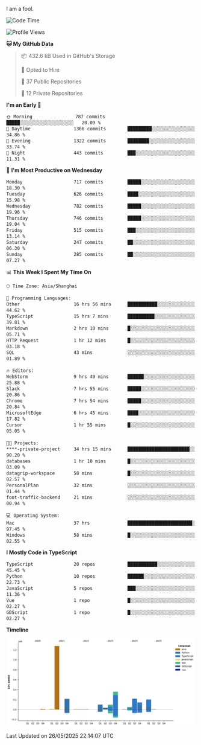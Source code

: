 I am a fool.

<!--START_SECTION:waka-->
![Code Time](http://img.shields.io/badge/Code%20Time-3%2C068%20hrs%2048%20mins-blue)

![Profile Views](http://img.shields.io/badge/Profile%20Views-4-blue)

**🐱 My GitHub Data** 

> 📦 432.6 kB Used in GitHub's Storage 
 > 
> 💼 Opted to Hire
 > 
> 📜 37 Public Repositories 
 > 
> 🔑 12 Private Repositories 
 > 
**I'm an Early 🐤** 

```text
🌞 Morning                787 commits         █████░░░░░░░░░░░░░░░░░░░░   20.09 % 
🌆 Daytime                1366 commits        █████████░░░░░░░░░░░░░░░░   34.86 % 
🌃 Evening                1322 commits        ████████░░░░░░░░░░░░░░░░░   33.74 % 
🌙 Night                  443 commits         ███░░░░░░░░░░░░░░░░░░░░░░   11.31 % 
```
📅 **I'm Most Productive on Wednesday** 

```text
Monday                   717 commits         █████░░░░░░░░░░░░░░░░░░░░   18.30 % 
Tuesday                  626 commits         ████░░░░░░░░░░░░░░░░░░░░░   15.98 % 
Wednesday                782 commits         █████░░░░░░░░░░░░░░░░░░░░   19.96 % 
Thursday                 746 commits         █████░░░░░░░░░░░░░░░░░░░░   19.04 % 
Friday                   515 commits         ███░░░░░░░░░░░░░░░░░░░░░░   13.14 % 
Saturday                 247 commits         ██░░░░░░░░░░░░░░░░░░░░░░░   06.30 % 
Sunday                   285 commits         ██░░░░░░░░░░░░░░░░░░░░░░░   07.27 % 
```


📊 **This Week I Spent My Time On** 

```text
🕑︎ Time Zone: Asia/Shanghai

💬 Programming Languages: 
Other                    16 hrs 56 mins      ███████████░░░░░░░░░░░░░░   44.62 % 
TypeScript               15 hrs 7 mins       ██████████░░░░░░░░░░░░░░░   39.81 % 
Markdown                 2 hrs 10 mins       █░░░░░░░░░░░░░░░░░░░░░░░░   05.71 % 
HTTP Request             1 hr 12 mins        █░░░░░░░░░░░░░░░░░░░░░░░░   03.18 % 
SQL                      43 mins             ░░░░░░░░░░░░░░░░░░░░░░░░░   01.89 % 

🔥 Editors: 
WebStorm                 9 hrs 49 mins       ██████░░░░░░░░░░░░░░░░░░░   25.88 % 
Slack                    7 hrs 55 mins       █████░░░░░░░░░░░░░░░░░░░░   20.86 % 
Chrome                   7 hrs 54 mins       █████░░░░░░░░░░░░░░░░░░░░   20.84 % 
MicrosoftEdge            6 hrs 45 mins       ████░░░░░░░░░░░░░░░░░░░░░   17.82 % 
Cursor                   1 hr 55 mins        █░░░░░░░░░░░░░░░░░░░░░░░░   05.05 % 

🐱‍💻 Projects: 
****-private-project     34 hrs 15 mins      ███████████████████████░░   90.20 % 
databases                1 hr 10 mins        █░░░░░░░░░░░░░░░░░░░░░░░░   03.09 % 
datagrip-workspace       58 mins             █░░░░░░░░░░░░░░░░░░░░░░░░   02.57 % 
PersonalPlan             32 mins             ░░░░░░░░░░░░░░░░░░░░░░░░░   01.44 % 
foot-traffic-backend     21 mins             ░░░░░░░░░░░░░░░░░░░░░░░░░   00.94 % 

💻 Operating System: 
Mac                      37 hrs              ████████████████████████░   97.45 % 
Windows                  58 mins             █░░░░░░░░░░░░░░░░░░░░░░░░   02.55 % 
```

**I Mostly Code in TypeScript** 

```text
TypeScript               20 repos            ███████████░░░░░░░░░░░░░░   45.45 % 
Python                   10 repos            ██████░░░░░░░░░░░░░░░░░░░   22.73 % 
JavaScript               5 repos             ███░░░░░░░░░░░░░░░░░░░░░░   11.36 % 
Vue                      1 repo              █░░░░░░░░░░░░░░░░░░░░░░░░   02.27 % 
GDScript                 1 repo              █░░░░░░░░░░░░░░░░░░░░░░░░   02.27 % 
```



**Timeline**

![Lines of Code chart](https://raw.githubusercontent.com/VeejaLiu/VeejaLiu/master/assets/bar_graph.png)


 Last Updated on 26/05/2025 22:14:07 UTC
<!--END_SECTION:waka-->
